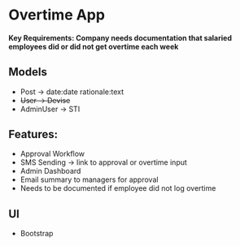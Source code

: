 # Overtime App

#### Key Requirements: Company needs documentation that salaried employees did or did not get overtime each week

## Models
- Post -> date:date rationale:text
- ~~User -> Devise~~
- AdminUser -> STI

## Features:
- Approval Workflow
- SMS Sending -> link to approval or overtime input
- Admin Dashboard
- Email summary to managers for approval
- Needs to be documented if employee did not log overtime

## UI
- Bootstrap
